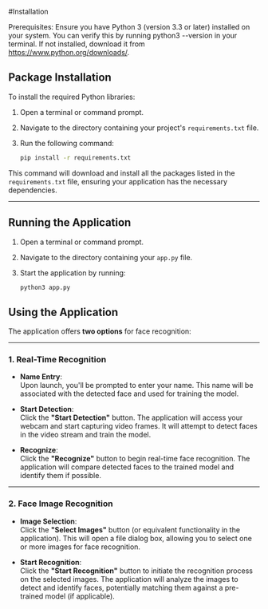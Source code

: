#Installation

Prerequisites: Ensure you have Python 3 (version 3.3 or later) installed on your system. You can verify this by running python3 --version in your terminal. If not installed, download it from https://www.python.org/downloads/.

## Package Installation

To install the required Python libraries:

1. Open a terminal or command prompt.
2. Navigate to the directory containing your project's `requirements.txt` file.
3. Run the following command:

   ```bash
   pip install -r requirements.txt
   ```

This command will download and install all the packages listed in the `requirements.txt` file, ensuring your application has the necessary dependencies.

---

## Running the Application

1. Open a terminal or command prompt.
2. Navigate to the directory containing your `app.py` file.
3. Start the application by running:

   ```bash
   python3 app.py
   ```

## Using the Application

The application offers **two options** for face recognition:

---

### 1. Real-Time Recognition

- **Name Entry**:  
  Upon launch, you'll be prompted to enter your name. This name will be associated with the detected face and used for training the model.

- **Start Detection**:  
  Click the **"Start Detection"** button. The application will access your webcam and start capturing video frames. It will attempt to detect faces in the video stream and train the model.

- **Recognize**:  
  Click the **"Recognize"** button to begin real-time face recognition. The application will compare detected faces to the trained model and identify them if possible.

---

### 2. Face Image Recognition

- **Image Selection**:  
  Click the **"Select Images"** button (or equivalent functionality in the application). This will open a file dialog box, allowing you to select one or more images for face recognition.

- **Start Recognition**:  
  Click the **"Start Recognition"** button to initiate the recognition process on the selected images. The application will analyze the images to detect and identify faces, potentially matching them against a pre-trained model (if applicable).
